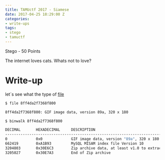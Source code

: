 ```yaml
---
title: TAMUctf 2017 - Siamese
date: 2017-04-25 18:29:00 Z
categories:
- write-ups
tags:
- stego
- tamuctf
---
```


Stego - 50 Points

The internet loves cats. Whats not to love?

# Write-up

let´s see what the type of [file](https://github.com/dbaser/ctfs/blob/master/TAMUctf-2017/for50-siamese/8ff4da2f7368f800)

```bash
$ file 8ff4da2f7368f800

8ff4da2f7368f800: GIF image data, version 89a, 320 x 180
```

```bash
$ binwalk 8ff4da2f7368f800  

DECIMAL       HEXADECIMAL     DESCRIPTION
--------------------------------------------------------------------------------
0             0x0             GIF image data, version "89a", 320 x 180
662419        0xA1B93         MySQL MISAM index file Version 10
3204803       0x30E6C3        Zip archive data, at least v1.0 to extract, compressed size: 56, uncompressed size: 56, name: 8ff4da2f7368f800.txt
3205027       0x30E7A3        End of Zip archive
```
